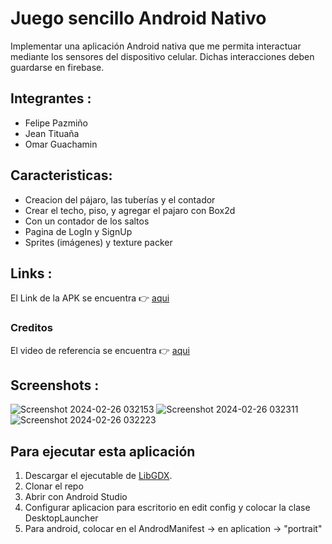 # Juego sencillo Android Nativo

Implementar una aplicación Android nativa que me permita interactuar mediante los sensores del dispositivo celular. Dichas interacciones deben guardarse en firebase.<br>

## Integrantes :

<ul>
<li>Felipe Pazmiño</li>
<li>Jean Tituaña</li>
<li>Omar Guachamin</li>
</ul>

## Caracteristicas:

<ul>
<li>Creacion del pájaro, las tuberías y el contador</li>
<li>Crear el techo, piso, y agregar el pajaro con Box2d</li>
<li>Con un contador de los saltos</li>
<li>Pagina de LogIn y SignUp</li>
<li>Sprites (imágenes) y texture packer</li>

</ul>

## Links :

El Link de la APK se encuentra 👉 <a href="https://drive.google.com/file/d/1zdJmLNoYc2M1MknEZRIMwWR7wxFsDuA5/view?usp=drive_link">aqui</a>

### Creditos
El video de referencia se encuentra 👉 <a href="https://youtu.be/N8PnhYDs2-M?si=YgB8r-rwY01CdVDp">aqui</a>

## Screenshots :

![Screenshot 2024-02-26 032153](https://github.com/Feliandres/Juego_nativo_android/assets/74752987/4f638189-86b6-4354-b786-6ddaf09efba7)
![Screenshot 2024-02-26 032311](https://github.com/Feliandres/Juego_nativo_android/assets/74752987/8d34bb70-9d98-43af-b896-cf465b8e2253)
![Screenshot 2024-02-26 032223](https://github.com/Feliandres/Juego_nativo_android/assets/74752987/385ea657-3cef-4ec8-b880-4125a3ba6fcd)

## Para ejecutar esta aplicación

<ol>
<li>Descargar el ejecutable de <a href ="https://libgdx.com/">LibGDX</a>.</li>
<li>Clonar el repo</li>
<li>Abrir con Android Studio</b></li>
<li>Configurar aplicacion para escritorio en edit config y colocar la clase DesktopLauncher</b></li>
<li>Para android, colocar en el AndrodManifest -> en aplication -> "portrait"</b></li>

</ol>
